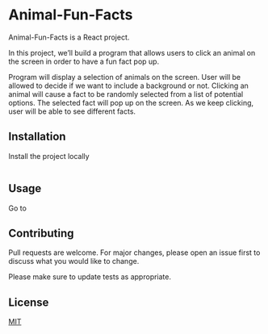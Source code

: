 # Animal-Fun-Facts

Animal-Fun-Facts is  a React project.

In this project, we’ll build a program that allows users to click an animal on the screen in order to have a fun fact pop up.

Program will display a selection of animals on the screen. User will be allowed to decide if we want to include a background or not. Clicking an animal will cause a fact to be randomly selected from a list of potential options. The selected fact will pop up on the screen. As we keep clicking, user will be able to see different facts.

## Installation

Install the project locally
```bash

```

## Usage
Go to 

## Contributing
Pull requests are welcome. For major changes, please open an issue first to discuss what you would like to change.

Please make sure to update tests as appropriate.

## License
[MIT](https://choosealicense.com/licenses/mit/)
